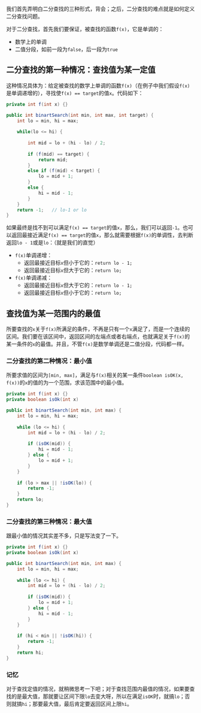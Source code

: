我们首先弄明白二分查找的三种形式，背会；之后，二分查找的难点就是如何定义二分查找问题。

对于二分查找，首先我们要保证，被查找的函数`f(x)`，它是单调的：

* 数学上的单调
* 二值分段，如前一段为`false`，后一段为`true`

## 二分查找的第一种情况：查找值为某一定值

这种情况具体为：给定被查找的数学上单调的函数`f(x)`（在例子中我们假设`f(x)`是单调递增的），寻找使`f(x) == target`的值`x`。代码如下：

```java
private int f(int x) {}

public int binartSearch(int min, int max, int target) {
    int lo = min, hi = max;
    
    while(lo <= hi) {
        
        int mid = lo + (hi - lo) / 2;
        
        if (f(mid) == target) {
            return mid;
        }
        else if (f(mid) < target) {
            lo = mid + 1;
        }
        else {
            hi = mid - 1;
        }
    }
    return -1;   // lo-1 or lo
}
```

如果最终是找不到可以满足`f(x) == target`的值`x`，那么，我们可以返回`-1`。也可以返回最接近满足`f(x) == target`的值`x`，那么就需要根据`f(x)`的单调性，去判断返回`lo - 1`或是`lo`：（就是我们的直觉）

* `f(x)`单调递增：
  * 返回最接近目标`x`但小于它的：`return lo - 1;`
  * 返回最接近目标`x`但大于它的：`return lo;`
* `f(x)`单调递减：
  * 返回最接近目标`x`但大于它的：`return lo - 1;`
  * 返回最接近目标`x`但小于它的：`return lo;`

## 查找值为某一范围内的最值

所要查找的`x`关于`f(x)`所满足的条件，不再是只有一个`x`满足了，而是一个连续的区间。我们要在该区间中，返回区间的左端点或者右端点，也就满足关于`f(x)`的某一条件的`x`的最值。并且，不管`f(x)`是数学单调还是二值分段，代码都一样。

### 二分查找的第二种情况：最小值

所要求值的区间为`[min, max]`，满足与`f(x)`相关的某一条件`boolean isOK(x, f(x))`的`x`的值的为一个范围，求该范围中的最小值。

```java
private int f(int x) {}
private boolean isOk(int x)

public int binartSearch(int min, int max) {
    int lo = min, hi = max;
    
    while (lo <= hi) {
        int mid = lo + (hi - lo) / 2;
        
        if (isOK(mid)) {
            hi = mid - 1;
        } else {
            lo = mid + 1;
        }
    }
    
    if (lo > max || !isOK(lo)) {
        return -1;
    }
    return lo;
}
```

### 二分查找的第三种情况：最大值

跟最小值的情况其实差不多，只是写法变了一下。

```java
private int f(int x) {}
private boolean isOk(int x)

public int binartSearch(int min, int max) {
    int lo = min, hi = max;
    
    while (lo <= hi) {
        int mid = lo + (hi - lo) / 2;
        
        if (isOK(mid)) {
            lo = mid + 1;
        } else {
            hi = mid - 1;
        }
    }
    
    if (hi < min || !isOK(hi)) {
        return -1;
    }
    return hi;
}
```

### 记忆

对于查找定值的情况，就稍微思考一下吧；对于查找范围内最值的情况，如果要查找的是最大值，那就要让区间下限`lo`去变大呀，所以在满足`isOK`时，就搞`lo`；否则就搞`hi`；那要最大值，最后肯定要返回区间上限`hi`。
